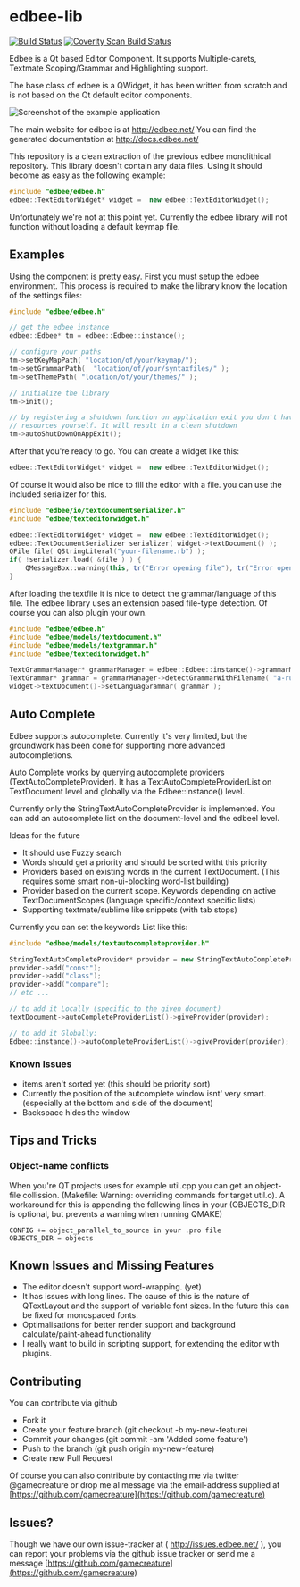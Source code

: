 edbee-lib
=========
[![Build Status](https://travis-ci.org/edbee/edbee-lib.svg?branch=master)](https://travis-ci.org/edbee/edbee-lib)
[![Coverity Scan Build Status](https://scan.coverity.com/projects/13025/badge.svg)](https://scan.coverity.com/projects/edbee-edbee-lib)

Edbee is a Qt based Editor Component.
It supports Multiple-carets, Textmate Scoping/Grammar and Highlighting support.

The base class of edbee is a QWidget, it has been written from scratch and is not based on the Qt default editor components.

![Screenshot of the example application](http://edbee.net/images/screenshot1.png)

The main website for edbee is at http://edbee.net/
You can find the generated documentation at http://docs.edbee.net/

This repository is a clean extraction of the previous edbee monolithical repository.
This library doesn't contain any data files. Using it should become as easy as the following example:

```C++
#include "edbee/edbee.h"
edbee::TextEditorWidget* widget =  new edbee::TextEditorWidget();
```

Unfortunately we're not at this point yet. Currently the edbee library will not function without loading a default keymap file.


Examples
--------

Using the component is pretty easy. First you must setup the edbee environment.
This process is required to make the library know the location of the settings
files:

```C++
#include "edbee/edbee.h"

// get the edbee instance
edbee::Edbee* tm = edbee::Edbee::instance();

// configure your paths
tm->setKeyMapPath( "location/of/your/keymap/");
tm->setGrammarPath(  "location/of/your/syntaxfiles/" );
tm->setThemePath( "location/of/your/themes/" );

// initialize the library
tm->init();

// by registering a shutdown function on application exit you don't have to destroy the edbee
// resources yourself. It will result in a clean shutdown
tm->autoShutDownOnAppExit();
```



After that you're ready to go.
You can create a widget like this:

```C++
edbee::TextEditorWidget* widget =  new edbee::TextEditorWidget();
```

Of course it would also be nice to fill the editor with a file. you can use the included serializer for this.

```C++
#include "edbee/io/textdocumentserializer.h"
#include "edbee/texteditorwidget.h"

edbee::TextEditorWidget* widget =  new edbee::TextEditorWidget();
edbee::TextDocumentSerializer serializer( widget->textDocument() );
QFile file( QStringLiteral("your-filename.rb") );
if( !serializer.load( &file ) ) {
    QMessageBox::warning(this, tr("Error opening file"), tr("Error opening file!\n%1").arg(serializer.errorString()) );
}

```

After loading the textfile it is nice to detect the grammar/language of this file.
The edbee library uses an extension based file-type detection. Of course you can also plugin your own.

```C++
#include "edbee/edbee.h"
#include "edbee/models/textdocument.h"
#include "edbee/models/textgrammar.h"
#include "edbee/texteditorwidget.h"

TextGrammarManager* grammarManager = edbee::Edbee::instance()->grammarManager();
TextGrammar* grammar = grammarManager->detectGrammarWithFilename( "a-ruby-file.rb" );
widget->textDocument()->setLanguagGrammar( grammar );
```

Auto Complete
-------------

Edbee supports autocomplete. Currently it's very limited, but the groundwork has been done for supporting more advanced autocompletions.

Auto Complete works by querying autocomplete providers (TextAutoCompleteProvider).  It has a TextAutoCompleteProviderList on TextDocument level and globally via the Edbee::instance() level.

Currently only the StringTextAutoCompleteProvider is implemented. You can add an autocomplete list on the document-level and the edbeel level.

Ideas for the future
- It should use Fuzzy search
- Words should get a priority and should be sorted witht this priority
- Providers based on existing words in the current TextDocument. (This requires some smart non-ui-blocking word-list building)
- Provider based on the current scope. Keywords depending on active TextDocumentScopes (language specific/context specific lists)
- Supporting textmate/sublime like snippets (with tab stops)

Currently you can set the keywords List like this:

```c++
#include "edbee/models/textautocompleteprovider.h"

StringTextAutoCompleteProvider* provider = new StringTextAutoCompleteProvider();
provider->add("const");
provider->add("class");
provider->add("compare");
// etc ...

// to add it Locally (specific to the given document)
textDocument->autoCompleteProviderList()->giveProvider(provider);

// to add it Globally:
Edbee::instance()->autoCompleteProviderList()->giveProvider(provider);
```




### Known Issues

- items aren't sorted yet (this should be priority sort)
- Currently the position of the autcomplete window isnt' very smart. (especially at the bottom and side of the document)
- Backspace hides the window





Tips and Tricks
----------------

### Object-name conflicts

When you're QT projects uses for example util.cpp you can get an object-file collission. (Makefile: Warning: overriding commands for target util.o). A workaround for this is appending the following lines in your
(OBJECTS_DIR is optional, but prevents a warning when running QMAKE)

```
CONFIG += object_parallel_to_source in your .pro file
OBJECTS_DIR = objects
```


Known Issues and Missing Features
---------------------------------

* The editor doesn't support word-wrapping. (yet)
* It has issues with long lines. The cause of this is the nature of QTextLayout and the support of variable font sizes. In the future this can be fixed for monospaced fonts.
* Optimalisations for better render support and background calculate/paint-ahead functionality
* I really want to build in scripting support, for extending the editor with plugins.


Contributing
------------

You can contribute via github
- Fork it
- Create your feature branch (git checkout -b my-new-feature)
- Commit your changes (git commit -am 'Added some feature')
- Push to the branch (git push origin my-new-feature)
- Create new Pull Request

Of course you can also contribute by contacting me via twitter @gamecreature or drop me al message
via the email-address supplied at [https://github.com/gamecreature](https://github.com/gamecreature)

Issues?
-------

Though we have our own issue-tracker at ( http://issues.edbee.net/ ), you can report your problems
via the github issue tracker or send me a message [https://github.com/gamecreature](https://github.com/gamecreature)




